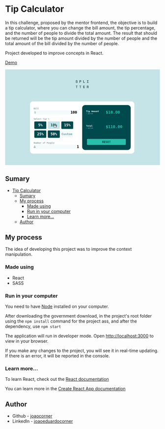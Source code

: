 # Tip Calculator

In this challenge, proposed by the mentor frontend, the objective is to build a tip calculator, where you can change the bill amount, the tip percentage, and the number of people to divide the total amount. The result that should be returned will be the tip amount divided by the number of people and the total amount of the bill divided by the number of people.

Project developed to improve concepts in React.

[Demo](https://joaocorner.github.io/tip-calculator)

![Preview](https://raw.githubusercontent.com/joaocorner/tip-calculator/main/public/preview.gif)

## Sumary

- [Tip Calculator](#tip-calculator)
  - [Sumary](#sumary)
  - [My process](#my-process)
    - [Made using](#made-using)
    - [Run in your computer](#run-in-your-computer)
    - [Learn more...](#learn-more)
  - [Author](#author)

## My process

The idea of developing this project was to improve the context manipulation.

### Made using

- React
- SASS

### Run in your computer

You need to have [Node](https://nodejs.org/en/) installed on your computer.

After downloading the government download, in the project's root folder using the `npm install` command for the project ass, and after the dependency, use `npm start`

The application will run in developer mode.
Open [http://localhost:3000](http://localhost:3000) to view in your browser.

If you make any changes to the project, you will see it in real-time updating.
If there is an error, it will be reported in the console.

### Learn more...

To learn React, check out the [React documentation](https://reactjs.org/)

You can learn more in the [Create React App documentation](https://facebook.github.io/create-react-app/docs/getting-started)

## Author

- Github - [joaocorner](https://github.com/joaocorner)
- LinkedIn - [joaoeduardocorner](https://www.linkedin.com/in/joaoeduardocorner/)
